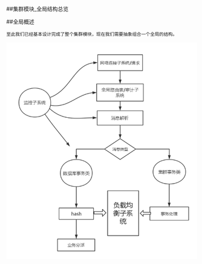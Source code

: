 ##集群模块_全局结构总览

##全局概述

    至此我们已经基本设计完成了整个集群模块，现在我们需要抽象组合一个全局的结构。
    
    
![ss](../image/集群模块设计预览.png)